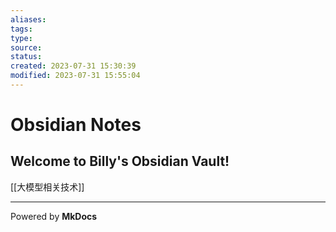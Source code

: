 ```yaml
---
aliases: 
tags: 
type: 
source: 
status: 
created: 2023-07-31 15:30:39
modified: 2023-07-31 15:55:04
---
```


# Obsidian Notes

## Welcome to Billy's Obsidian Vault!

[[大模型相关技术]]

---

Powered by **MkDocs**
